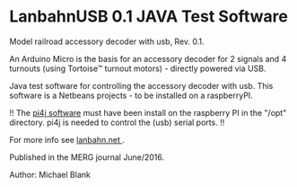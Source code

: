 # LanbahnUSB 0.1 JAVA Test Software

Model railroad accessory decoder with usb, Rev. 0.1.

An Arduino Micro is the basis for an accessory decoder for 2 signals and 4 turnouts (using Tortoise&trade; turnout motors) - directly powered via USB.

Java test software for controlling the accessory decoder with usb. This software is a Netbeans projects - to be installed on a raspberryPI.

!! The <a href="www.pi4j.org" _target="blank">pi4j software</a> must have been install on the raspberry PI in the "/opt" directory. pi4j is needed to control the (usb) serial ports. !! 

For more info see <a href="http://www.lanbahn.net/" _target="blank" >lanbahn.net </a>.

Published in the MERG journal June/2016.

Author: Michael Blank
